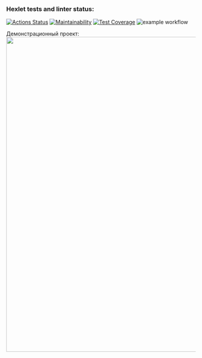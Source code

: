 ### Hexlet tests and linter status:
[![Actions Status](https://github.com/EEFIMOVA2021/java-project-lvl1/workflows/hexlet-check/badge.svg)](https://github.com/EEFIMOVA2021/java-project-lvl1/actions)
[![Maintainability](https://api.codeclimate.com/v1/badges/a99a88d28ad37a79dbf6/maintainability)](https://codeclimate.com/github/codeclimate/codeclimate/maintainability)
[![Test Coverage](https://api.codeclimate.com/v1/badges/a99a88d28ad37a79dbf6/test_coverage)](https://codeclimate.com/github/codeclimate/codeclimate/test_coverage)
![example workflow](https://github.com/EEFIMOVA2021/java-project-lvl1/actions/workflows/main.yml/badge.svg)

Демонстрационный проект:
<a href="https://asciinema.org/a/rylGcoKxsqDh4QM3rt6CRgI3h?autoplay=1"><img src="https://asciinema.org/a/rylGcoKxsqDh4QM3rt6CRgI3h.png" width="836"/></a>